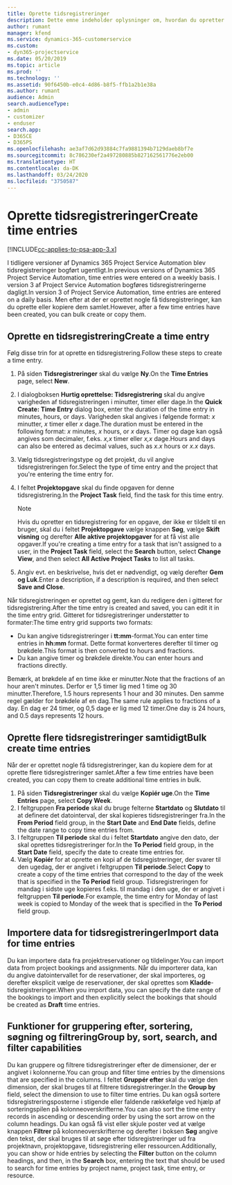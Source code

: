 ```yaml
---
title: Oprette tidsregistreringer
description: Dette emne indeholder oplysninger om, hvordan du opretter tidsregistreringer.
author: rumant
manager: kfend
ms.service: dynamics-365-customerservice
ms.custom:
- dyn365-projectservice
ms.date: 05/20/2019
ms.topic: article
ms.prod: ''
ms.technology: ''
ms.assetid: 90f6450b-e0c4-4d86-b8f5-ffb1a2b1e38a
ms.author: rumant
audience: Admin
search.audienceType:
- admin
- customizer
- enduser
search.app:
- D365CE
- D365PS
ms.openlocfilehash: ae3af7d62d93884c7fa9881394b7129daeb8bf7e
ms.sourcegitcommit: 8c786230ef2a497280885b827162561776e2eb00
ms.translationtype: HT
ms.contentlocale: da-DK
ms.lasthandoff: 03/24/2020
ms.locfileid: "3750587"
---
```

# <a name="create-time-entries"></a><span data-ttu-id="5737f-103">Oprette tidsregistreringer</span><span class="sxs-lookup"><span data-stu-id="5737f-103">Create time entries</span></span>

[!INCLUDE[cc-applies-to-psa-app-3.x](../includes/cc-applies-to-psa-app-3x.md)]

<span data-ttu-id="5737f-104">I tidligere versioner af Dynamics 365 Project Service Automation blev tidsregistreringer bogført ugentligt.</span><span class="sxs-lookup"><span data-stu-id="5737f-104">In previous versions of Dynamics 365 Project Service Automation, time entries were entered on a weekly basis.</span></span> <span data-ttu-id="5737f-105">I version 3 af Project Service Automation bogføres tidsregistreringerne dagligt.</span><span class="sxs-lookup"><span data-stu-id="5737f-105">In version 3 of Project Service Automation, time entries are entered on a daily basis.</span></span> <span data-ttu-id="5737f-106">Men efter at der er oprettet nogle få tidsregistreringer, kan du oprette eller kopiere dem samlet.</span><span class="sxs-lookup"><span data-stu-id="5737f-106">However, after a few time entries have been created, you can bulk create or copy them.</span></span>

## <a name="create-a-time-entry"></a><span data-ttu-id="5737f-107">Oprette en tidsregistrering</span><span class="sxs-lookup"><span data-stu-id="5737f-107">Create a time entry</span></span>

<span data-ttu-id="5737f-108">Følg disse trin for at oprette en tidsregistrering.</span><span class="sxs-lookup"><span data-stu-id="5737f-108">Follow these steps to create a time entry.</span></span>

1. <span data-ttu-id="5737f-109">På siden **Tidsregistreringer** skal du vælge **Ny**.</span><span class="sxs-lookup"><span data-stu-id="5737f-109">On the **Time Entries** page, select **New**.</span></span>
2. <span data-ttu-id="5737f-110">I dialogboksen **Hurtig oprettelse: Tidsregistrering** skal du angive varigheden af tidsregistreringen i minutter, timer eller dage.</span><span class="sxs-lookup"><span data-stu-id="5737f-110">In the **Quick Create: Time Entry** dialog box, enter the duration of the time entry in minutes, hours, or days.</span></span> <span data-ttu-id="5737f-111">Varigheden skal angives i følgende format: *x* minutter, *x* timer eller *x* dage.</span><span class="sxs-lookup"><span data-stu-id="5737f-111">The duration must be entered in the following format: *x* minutes, *x* hours, or *x* days.</span></span> <span data-ttu-id="5737f-112">Timer og dage kan også angives som decimaler, f.eks. *x,x* timer eller *x,x* dage.</span><span class="sxs-lookup"><span data-stu-id="5737f-112">Hours and days can also be entered as decimal values, such as *x.x* hours or *x.x* days.</span></span>
3. <span data-ttu-id="5737f-113">Vælg tidsregistreringstype og det projekt, du vil angive tidsregistreringen for.</span><span class="sxs-lookup"><span data-stu-id="5737f-113">Select the type of time entry and the project that you're entering the time entry for.</span></span>
4. <span data-ttu-id="5737f-114">I feltet **Projektopgave** skal du finde opgaven for denne tidsregistrering.</span><span class="sxs-lookup"><span data-stu-id="5737f-114">In the **Project Task** field, find the task for this time entry.</span></span>

    > [!NOTE]
    > <span data-ttu-id="5737f-115">Hvis du opretter en tidsregistrering for en opgave, der ikke er tildelt til en bruger, skal du i feltet **Projektopgave** vælge knappen **Søg**, vælge **Skift visning** og derefter **Alle aktive projektopgaver** for at få vist alle opgaver.</span><span class="sxs-lookup"><span data-stu-id="5737f-115">If you're creating a time entry for a task that isn't assigned to a user, in the **Project Task** field, select the **Search** button, select **Change View**, and then select **All Active Project Tasks** to list all tasks.</span></span>

5. <span data-ttu-id="5737f-116">Angiv evt. en beskrivelse, hvis det er nødvendigt, og vælg derefter **Gem og Luk**.</span><span class="sxs-lookup"><span data-stu-id="5737f-116">Enter a description, if a description is required, and then select **Save and Close**.</span></span>

<span data-ttu-id="5737f-117">Når tidsregistreringen er oprettet og gemt, kan du redigere den i gitteret for tidsregistrering.</span><span class="sxs-lookup"><span data-stu-id="5737f-117">After the time entry is created and saved, you can edit it in the time entry grid.</span></span> <span data-ttu-id="5737f-118">Gitteret for tidsregistreringer understøtter to formater:</span><span class="sxs-lookup"><span data-stu-id="5737f-118">The time entry grid supports two formats:</span></span>

- <span data-ttu-id="5737f-119">Du kan angive tidsregistreringer i **tt:mm**-format.</span><span class="sxs-lookup"><span data-stu-id="5737f-119">You can enter time entries in **hh:mm** format.</span></span> <span data-ttu-id="5737f-120">Dette format konverteres derefter til timer og brøkdele.</span><span class="sxs-lookup"><span data-stu-id="5737f-120">This format is then converted to hours and fractions.</span></span>
- <span data-ttu-id="5737f-121">Du kan angive timer og brøkdele direkte.</span><span class="sxs-lookup"><span data-stu-id="5737f-121">You can enter hours and fractions directly.</span></span>

<span data-ttu-id="5737f-122">Bemærk, at brøkdele af en time ikke er minutter.</span><span class="sxs-lookup"><span data-stu-id="5737f-122">Note that the fractions of an hour aren't minutes.</span></span> <span data-ttu-id="5737f-123">Derfor er 1,5 timer lig med 1 time og 30 minutter.</span><span class="sxs-lookup"><span data-stu-id="5737f-123">Therefore, 1.5 hours represents 1 hour and 30 minutes.</span></span> <span data-ttu-id="5737f-124">Den samme regel gælder for brøkdele af en dag.</span><span class="sxs-lookup"><span data-stu-id="5737f-124">The same rule applies to fractions of a day.</span></span> <span data-ttu-id="5737f-125">En dag er 24 timer, og 0,5 dage er lig med 12 timer.</span><span class="sxs-lookup"><span data-stu-id="5737f-125">One day is 24 hours, and 0.5 days represents 12 hours.</span></span>

## <a name="bulk-create-time-entries"></a><span data-ttu-id="5737f-126">Oprette flere tidsregistreringer samtidigt</span><span class="sxs-lookup"><span data-stu-id="5737f-126">Bulk create time entries</span></span>

<span data-ttu-id="5737f-127">Når der er oprettet nogle få tidsregistreringer, kan du kopiere dem for at oprette flere tidsregistreringer samlet.</span><span class="sxs-lookup"><span data-stu-id="5737f-127">After a few time entries have been created, you can copy them to create additional time entries in bulk.</span></span>

1. <span data-ttu-id="5737f-128">På siden **Tidsregistreringer** skal du vælge **Kopiér uge**.</span><span class="sxs-lookup"><span data-stu-id="5737f-128">On the **Time Entries** page, select **Copy Week**.</span></span>
2. <span data-ttu-id="5737f-129">I feltgruppen **Fra periode** skal du bruge felterne **Startdato** og **Slutdato** til at definere det datointerval, der skal kopieres tidsregistreringer fra.</span><span class="sxs-lookup"><span data-stu-id="5737f-129">In the **From Period** field group, in the **Start Date** and **End Date** fields, define the date range to copy time entries from.</span></span>
3. <span data-ttu-id="5737f-130">I feltgruppen **Til periode** skal du i feltet **Startdato** angive den dato, der skal oprettes tidsregistreringer for.</span><span class="sxs-lookup"><span data-stu-id="5737f-130">In the **To Period** field group, in the **Start Date** field, specify the date to create time entries for.</span></span>
4. <span data-ttu-id="5737f-131">Vælg **Kopiér** for at oprette en kopi af de tidsregistreringer, der svarer til den ugedag, der er angivet i feltgruppen **Til periode**.</span><span class="sxs-lookup"><span data-stu-id="5737f-131">Select **Copy** to create a copy of the time entries that correspond to the day of the week that is specified in the **To Period** field group.</span></span> <span data-ttu-id="5737f-132">Tidsregistreringen for mandag i sidste uge kopieres f.eks. til mandag i den uge, der er angivet i feltgruppen **Til periode**.</span><span class="sxs-lookup"><span data-stu-id="5737f-132">For example, the time entry for Monday of last week is copied to Monday of the week that is specified in the **To Period** field group.</span></span>

## <a name="import-data-for-time-entries"></a><span data-ttu-id="5737f-133">Importere data for tidsregistreringer</span><span class="sxs-lookup"><span data-stu-id="5737f-133">Import data for time entries</span></span>

<span data-ttu-id="5737f-134">Du kan importere data fra projektreservationer og tildelinger.</span><span class="sxs-lookup"><span data-stu-id="5737f-134">You can import data from project bookings and assignments.</span></span> <span data-ttu-id="5737f-135">Når du importerer data, kan du angive datointervallet for de reservationer, der skal importeres, og derefter eksplicit vælge de reservationer, der skal oprettes som **Kladde**-tidsregistreringer.</span><span class="sxs-lookup"><span data-stu-id="5737f-135">When you import data, you can specify the date range of the bookings to import and then explicitly select the bookings that should be created as **Draft** time entries.</span></span>

## <a name="group-by-sort-search-and-filter-capabilities"></a><span data-ttu-id="5737f-136">Funktioner for gruppering efter, sortering, søgning og filtrering</span><span class="sxs-lookup"><span data-stu-id="5737f-136">Group by, sort, search, and filter capabilities</span></span>

<span data-ttu-id="5737f-137">Du kan gruppere og filtrere tidsregistreringer efter de dimensioner, der er angivet i kolonnerne.</span><span class="sxs-lookup"><span data-stu-id="5737f-137">You can group and filter time entries by the dimensions that are specified in the columns.</span></span> <span data-ttu-id="5737f-138">I feltet **Gruppér efter** skal du vælge den dimension, der skal bruges til at filtrere tidsregistreringer.</span><span class="sxs-lookup"><span data-stu-id="5737f-138">In the **Group by** field, select the dimension to use to filter time entries.</span></span> <span data-ttu-id="5737f-139">Du kan også sortere tidsregistreringsposterne i stigende eller faldende rækkefølge ved hjælp af sorteringspilen på kolonneoverskrifterne.</span><span class="sxs-lookup"><span data-stu-id="5737f-139">You can also sort the time entry records in ascending or descending order by using the sort arrow on the column headings.</span></span> <span data-ttu-id="5737f-140">Du kan også få vist eller skjule poster ved at vælge knappen **Filtrer** på kolonneoverskrifterne og derefter i boksen **Søg** angive den tekst, der skal bruges til at søge efter tidsregistreringer ud fra projektnavn, projektopgave, tidsregistrering eller ressourcen.</span><span class="sxs-lookup"><span data-stu-id="5737f-140">Additionally, you can show or hide entries by selecting the **Filter** button on the column headings, and then, in the **Search** box, entering the text that should be used to search for time entries by project name, project task, time entry, or resource.</span></span>
